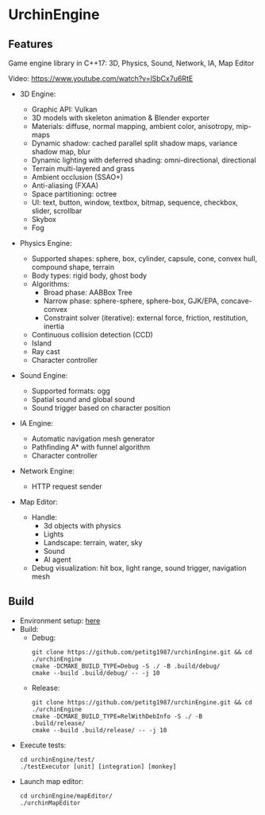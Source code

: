 # UrchinEngine
## Features
Game engine library in C++17: 3D, Physics, Sound, Network, IA, Map Editor

Video: <https://www.youtube.com/watch?v=lSbCx7u6RtE>

* 3D Engine:
  * Graphic API: Vulkan
  * 3D models with skeleton animation & Blender exporter
  * Materials: diffuse, normal mapping, ambient color, anisotropy, mip-maps
  * Dynamic shadow: cached parallel split shadow maps, variance shadow map, blur
  * Dynamic lighting with deferred shading: omni-directional, directional
  * Terrain multi-layered and grass
  * Ambient occlusion (SSAO+)
  * Anti-aliasing (FXAA)
  * Space partitioning: octree
  * UI: text, button, window, textbox, bitmap, sequence, checkbox, slider, scrollbar
  * Skybox
  * Fog

* Physics Engine:
  * Supported shapes: sphere, box, cylinder, capsule, cone, convex hull, compound shape, terrain
  * Body types: rigid body, ghost body
  * Algorithms:
    * Broad phase: AABBox Tree
    * Narrow phase: sphere-sphere, sphere-box, GJK/EPA, concave-convex
    * Constraint solver (iterative): external force, friction, restitution, inertia
  * Continuous collision detection (CCD)
  * Island
  * Ray cast
  * Character controller

* Sound Engine:
  * Supported formats: ogg
  * Spatial sound and global sound
  * Sound trigger based on character position

* IA Engine:
  * Automatic navigation mesh generator
  * Pathfinding A* with funnel algorithm
  * Character controller
  
* Network Engine:
  * HTTP request sender
  
* Map Editor:
  * Handle:
    * 3d objects with physics
    * Lights
    * Landscape: terrain, water, sky
    * Sound
    * AI agent
  * Debug visualization: hit box, light range, sound trigger, navigation mesh

## Build
* Environment setup: [here](./DEV.md)
* Build:
  * Debug:
    ```
    git clone https://github.com/petitg1987/urchinEngine.git && cd ./urchinEngine
    cmake -DCMAKE_BUILD_TYPE=Debug -S ./ -B .build/debug/
    cmake --build .build/debug/ -- -j 10
    ```
  * Release:
    ```
    git clone https://github.com/petitg1987/urchinEngine.git && cd ./urchinEngine
    cmake -DCMAKE_BUILD_TYPE=RelWithDebInfo -S ./ -B .build/release/
    cmake --build .build/release/ -- -j 10
    ```
* Execute tests:
  ```
  cd urchinEngine/test/
  ./testExecutor [unit] [integration] [monkey]
  ```
* Launch map editor:
  ```
  cd urchinEngine/mapEditor/
  ./urchinMapEditor
  ```
